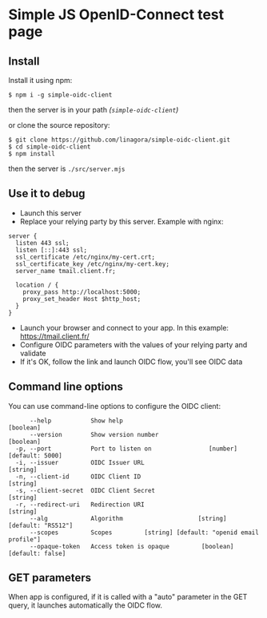 # Simple JS OpenID-Connect test page

## Install

Install it using npm:
```shell
$ npm i -g simple-oidc-client
```

then the server is in your path _(`simple-oidc-client`)_

or clone the source repository:

```shell
$ git clone https://github.com/linagora/simple-oidc-client.git
$ cd simple-oidc-client
$ npm install
```
then the server is `./src/server.mjs`

## Use it to debug

* Launch this server
* Replace your relying party by this server. Example with nginx:
```nginx
server {
  listen 443 ssl;
  listen [::]:443 ssl;
  ssl_certificate /etc/nginx/my-cert.crt;
  ssl_certificate_key /etc/nginx/my-cert.key;
  server_name tmail.client.fr;

  location / {
    proxy_pass http://localhost:5000;
    proxy_set_header Host $http_host;
  }
}
```
* Launch your browser and connect to your app. In this example: https://tmail.client.fr/
* Configure OIDC parameters with the values of your relying party and validate
* If it's OK, follow the link and launch OIDC flow, you'll see OIDC data

## Command line options

You can use command-line options to configure the OIDC client:

```
      --help           Show help                                       [boolean]
      --version        Show version number                             [boolean]
  -p, --port           Port to listen on                [number] [default: 5000]
  -i, --issuer         OIDC Issuer URL                                  [string]
  -n, --client-id      OIDC Client ID                                   [string]
  -s, --client-secret  OIDC Client Secret                               [string]
  -r, --redirect-uri   Redirection URI                                  [string]
      --alg            Algorithm                     [string] [default: "RS512"]
      --scopes         Scopes         [string] [default: "openid email profile"]
      --opaque-token   Access token is opaque         [boolean] [default: false]
```

## GET parameters

When app is configured, if it is called with a "auto" parameter in the GET
query, it launches automatically the OIDC flow.
